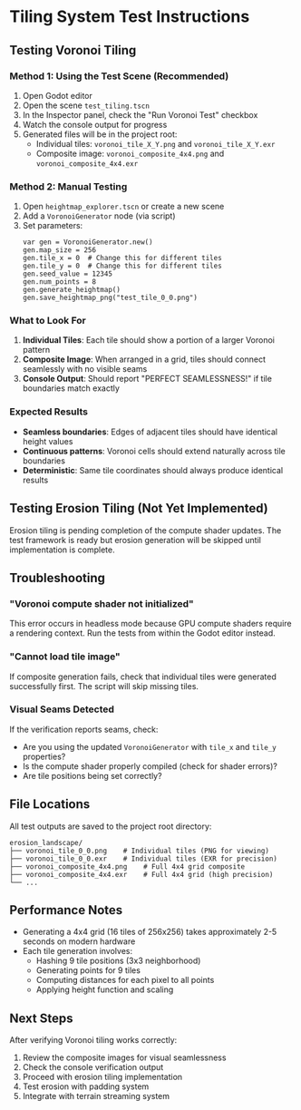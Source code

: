 # Tiling System Test Instructions

## Testing Voronoi Tiling

### Method 1: Using the Test Scene (Recommended)

1. Open Godot editor
2. Open the scene `test_tiling.tscn`
3. In the Inspector panel, check the "Run Voronoi Test" checkbox
4. Watch the console output for progress
5. Generated files will be in the project root:
   - Individual tiles: `voronoi_tile_X_Y.png` and `voronoi_tile_X_Y.exr`
   - Composite image: `voronoi_composite_4x4.png` and `voronoi_composite_4x4.exr`

### Method 2: Manual Testing

1. Open `heightmap_explorer.tscn` or create a new scene
2. Add a `VoronoiGenerator` node (via script)
3. Set parameters:
   ```gdscript
   var gen = VoronoiGenerator.new()
   gen.map_size = 256
   gen.tile_x = 0  # Change this for different tiles
   gen.tile_y = 0  # Change this for different tiles
   gen.seed_value = 12345
   gen.num_points = 8
   gen.generate_heightmap()
   gen.save_heightmap_png("test_tile_0_0.png")
   ```

### What to Look For

1. **Individual Tiles**: Each tile should show a portion of a larger Voronoi pattern
2. **Composite Image**: When arranged in a grid, tiles should connect seamlessly with no visible seams
3. **Console Output**: Should report "PERFECT SEAMLESSNESS!" if tile boundaries match exactly

### Expected Results

- **Seamless boundaries**: Edges of adjacent tiles should have identical height values
- **Continuous patterns**: Voronoi cells should extend naturally across tile boundaries
- **Deterministic**: Same tile coordinates should always produce identical results

## Testing Erosion Tiling (Not Yet Implemented)

Erosion tiling is pending completion of the compute shader updates. The test framework is ready but erosion generation will be skipped until implementation is complete.

## Troubleshooting

### "Voronoi compute shader not initialized"

This error occurs in headless mode because GPU compute shaders require a rendering context. Run the tests from within the Godot editor instead.

### "Cannot load tile image"

If composite generation fails, check that individual tiles were generated successfully first. The script will skip missing tiles.

### Visual Seams Detected

If the verification reports seams, check:
- Are you using the updated `VoronoiGenerator` with `tile_x` and `tile_y` properties?
- Is the compute shader properly compiled (check for shader errors)?
- Are tile positions being set correctly?

## File Locations

All test outputs are saved to the project root directory:

```
erosion_landscape/
├── voronoi_tile_0_0.png    # Individual tiles (PNG for viewing)
├── voronoi_tile_0_0.exr    # Individual tiles (EXR for precision)
├── voronoi_composite_4x4.png    # Full 4x4 grid composite
├── voronoi_composite_4x4.exr    # Full 4x4 grid (high precision)
└── ...
```

## Performance Notes

- Generating a 4x4 grid (16 tiles of 256x256) takes approximately 2-5 seconds on modern hardware
- Each tile generation involves:
  - Hashing 9 tile positions (3x3 neighborhood)
  - Generating points for 9 tiles
  - Computing distances for each pixel to all points
  - Applying height function and scaling

## Next Steps

After verifying Voronoi tiling works correctly:

1. Review the composite images for visual seamlessness
2. Check the console verification output
3. Proceed with erosion tiling implementation
4. Test erosion with padding system
5. Integrate with terrain streaming system
